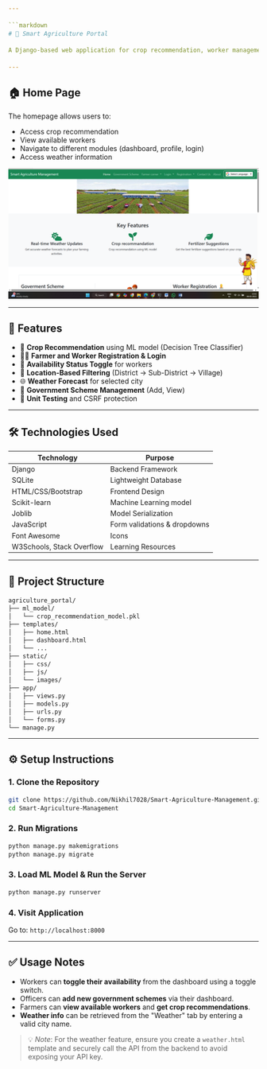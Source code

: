 ```yaml
---

```markdown
# 🌾 Smart Agriculture Portal

A Django-based web application for crop recommendation, worker management, and government scheme integration to support farmers and agricultural officers.

---
```


## 🏠 Home Page

The homepage allows users to:

- Access crop recommendation  
- View available workers  
- Navigate to different modules (dashboard, profile, login)  
- Access weather information  

![Home Screenshot](Screenshot%202025-05-08%20154252.png)

---

## 📌 Features

- 🌱 **Crop Recommendation** using ML model (Decision Tree Classifier)  
- 👨‍🌾 **Farmer and Worker Registration & Login**  
- 👷 **Availability Status Toggle** for workers  
- 📍 **Location-Based Filtering** (District → Sub-District → Village)  
- 🌐 **Weather Forecast** for selected city  
- 📑 **Government Scheme Management** (Add, View)  
- 🧪 **Unit Testing** and CSRF protection  

---

## 🛠 Technologies Used

| Technology       | Purpose                     |
|------------------|-----------------------------|
| Django           | Backend Framework           |
| SQLite           | Lightweight Database        |
| HTML/CSS/Bootstrap | Frontend Design          |
| Scikit-learn     | Machine Learning model      |
| Joblib           | Model Serialization         |
| JavaScript       | Form validations & dropdowns|
| Font Awesome     | Icons                       |
| W3Schools, Stack Overflow | Learning Resources |

---

## 📁 Project Structure

```
agriculture_portal/
├── ml_model/
│   └── crop_recommendation_model.pkl
├── templates/
│   ├── home.html
│   ├── dashboard.html
│   └── ...
├── static/
│   ├── css/
│   ├── js/
│   └── images/
├── app/
│   ├── views.py
│   ├── models.py
│   ├── urls.py
│   └── forms.py
└── manage.py
```

---

## ⚙️ Setup Instructions

### 1. Clone the Repository
```bash
git clone https://github.com/Nikhil7028/Smart-Agriculture-Management.git
cd Smart-Agriculture-Management
```

### 2. Run Migrations
```bash
python manage.py makemigrations
python manage.py migrate
```

### 3. Load ML Model & Run the Server
```bash
python manage.py runserver
```

### 4. Visit Application
Go to: `http://localhost:8000`

---

## ✅ Usage Notes

- Workers can **toggle their availability** from the dashboard using a toggle switch.  
- Officers can **add new government schemes** via their dashboard.  
- Farmers can **view available workers** and **get crop recommendations**.  
- **Weather info** can be retrieved from the "Weather" tab by entering a valid city name.  

> 💡 *Note*: For the weather feature, ensure you create a `weather.html` template and securely call the API from the backend to avoid exposing your API key.
```
